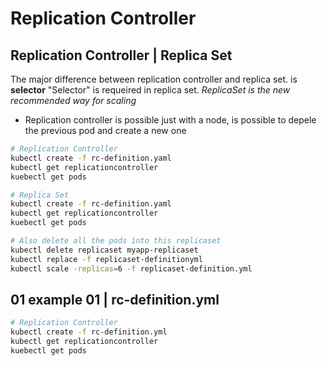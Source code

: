 # Replication Controller

## Replication Controller | Replica Set 

The major difference between replication controller and replica set. 
is **selector**
"Selector" is requeired in replica set.
*ReplicaSet is the new recommended way for scaling*

* Replication controller is possible just with a node, is possible to depele the previous pod and create a new one

```bash
# Replication Controller
kubectl create -f rc-definition.yaml
kubectl get replicationcontroller
kuebectl get pods
```

```bash
# Replica Set
kubectl create -f rc-definition.yaml
kubectl get replicationcontroller
kuebectl get pods

# Also delete all the pods into this replicaset
kubectl delete replicaset myapp-replicaset
kubectl replace -f replicaset-definitionyml
kubectl scale -replicas=6 -f replicaset-definition.yml
```

## 01 example 01 | rc-definition.yml

```bash
# Replication Controller
kubectl create -f rc-definition.yml
kubectl get replicationcontroller
kuebectl get pods
```